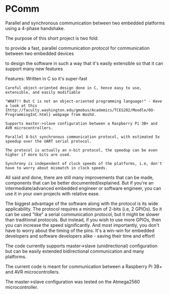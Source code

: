 # PComm
Parallel and synchronous communication between two embedded platforms using a 4-phase handshake.

The purpose of this short project is two fold:

to provide a fast, parallel communication protocol for communication between two embedded devices

to design the software in such a way that it's easily extensible so that it can support many new features

Features:
	Written in C so it's super-fast
	
	Careful object-oriented design done in C, hence easy to use, extensible, and easily modifiable

	"WHAT!! But C is not an object-oriented programming language!" - Have a look at this {http://faculty.washington.edu/gmobus/Academics/TCES202/Moodle/OO-ProgrammingInC.html} webpage from WashU.

	Supports master->slave configuration between a Raspberry Pi 3B+ and AVR microcontrollers.

	Parallel 8-bit synchronous communication protocol, with estimated 5x speedup over the UART serial protocol.

	The protocol is actually an n-bit protocol, the speedup can be even higher if more bits are used.

	Synchrony is independent of clock speeds of the platforms, i.e, don't have to worry about mismatch in clock speeds.



All said and done, there are still many improvements that can be made, components that can be better documented/explained. But if you're an intermediate/advanced embedded engineer or software engineer, you can use it in your own projects with relative ease.


The biggest advantage of the software along with the protocol is its wide applicability. The protocol requires a minimum of 2-bits (i.e, 2 GPIOs). So it can be used "like" a serial communication protocol, but it might be slower than traditional protocols. But instead, if you wish to use more GPIOs, then you can increase the speed significantly. And most importantly, you don't have to worry about the timing of the pins. It's a win-win for embedded developers and software developers alike - saving their time and effort!

The code currently supports master->slave (unidirectional) configuration but can be easily extended bidirectional communication and many platforms.

The current code is meant for communication between a Raspberry Pi 3B+ and AVR microcontrollers.

The master->slave configuration was tested on the Atmega2560 microcontroller.


